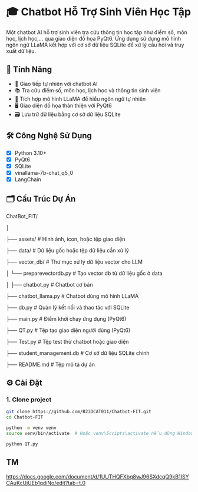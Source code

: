 # 🎓 Chatbot Hỗ Trợ Sinh Viên Học Tập

Một chatbot AI hỗ trợ sinh viên tra cứu thông tin học tập như điểm số, môn học, lịch học,... qua giao diện đồ họa PyQt6. Ứng dụng sử dụng mô hình ngôn ngữ LLaMA kết hợp với cơ sở dữ liệu SQLite để xử lý câu hỏi và truy xuất dữ liệu.

## 🚀 Tính Năng

- 💬 Giao tiếp tự nhiên với chatbot AI
- 📚 Tra cứu điểm số, môn học, lịch học và thông tin sinh viên
- 🧠 Tích hợp mô hình LLaMA để hiểu ngôn ngữ tự nhiên
- 🖥️ Giao diện đồ họa thân thiện với PyQt6
- 🗃️ Lưu trữ dữ liệu bằng cơ sở dữ liệu SQLite

## 🛠️ Công Nghệ Sử Dụng

- [x] Python 3.10+
- [x] PyQt6
- [x] SQLite
- [x] vinallama-7b-chat_q5_0
- [x] LangChain

## 🗂️ Cấu Trúc Dự Án
ChatBot_FIT/

│

├── assets/ # Hình ảnh, icon, hoặc tệp giao diện

├── data/ # Dữ liệu gốc hoặc tệp dữ liệu cần xử lý

├── vector_db/ # Thư mục xử lý dữ liệu vector cho LLM

│ └── preparevectordb.py # Tạo vector db từ dữ liệu gốc ở data

│
├── chatbot.py # Chatbot cơ bản

├── chatbot_llama.py # Chatbot dùng mô hình LLaMA

├── db.py # Quản lý kết nối và thao tác với SQLite

├── main.py # Điểm khởi chạy ứng dụng (PyQt6)

├── QT.py # Tệp tạo giao diện người dùng (PyQt6)

├── Test.py # Tệp test thử chatbot hoặc giao diện

├── student_management.db # Cơ sở dữ liệu SQLite chính

├── README.md # Tệp mô tả dự án

## ⚙️ Cài Đặt

### 1. Clone project
```bash
git clone https://github.com/B23DCAT011/Chatbot-FIT.git
cd Chatbot-FIT

python -m venv venv
source venv/bin/activate  # Hoặc venv\Scripts\activate nếu dùng Windows

python QT.py
```
## TM
https://docs.google.com/document/d/1UUTHQFXbq8wJ96SXdcqQ9kB1ISYCAuKcUjUEb1qdiNo/edit?tab=t.0